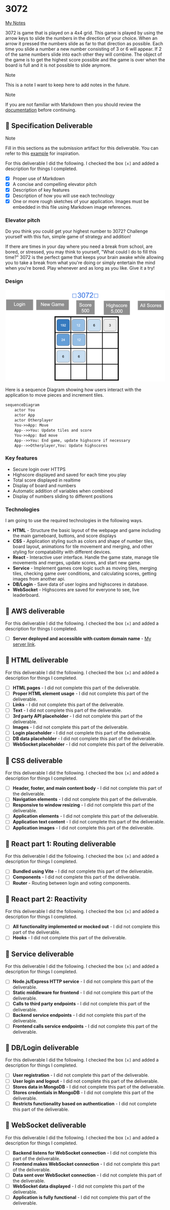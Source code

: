 # 3072

[My Notes](notes.md)

3072 is game that is played on a 4x4 grid. This game is played by using the arrow keys to slide the numbers in the direction of your choice. When an arrow it pressed the numbers slide as far to that direction as possible. Each time you slide a number a new number consisting of 3 or 6 will appear. If 2 of the same numbers slide into each other they will combine. The object of the game is to get the highest score possible and the game is over when the board is full and it is not possible to slide anymore.

> [!NOTE]
> This is a note I want to keep here to add notes in the future.

> [!NOTE]
> If you are not familiar with Markdown then you should review the [documentation](https://docs.github.com/en/get-started/writing-on-github/getting-started-with-writing-and-formatting-on-github/basic-writing-and-formatting-syntax) before continuing.

## 🚀 Specification Deliverable

> [!NOTE]
> Fill in this sections as the submission artifact for this deliverable. You can refer to this [example](https://github.com/webprogramming260/startup-example/blob/main/README.md) for inspiration.

For this deliverable I did the following. I checked the box `[x]` and added a description for things I completed.

- [x] Proper use of Markdown
- [x] A concise and compelling elevator pitch
- [x] Description of key features
- [x] Description of how you will use each technology
- [x] One or more rough sketches of your application. Images must be embedded in this file using Markdown image references.

### Elevator pitch

Do you think you could get your highest number to 3072? Challenge yourself with this fun, simple game of strategy and addition!

If there are times in your day where you need a break from school, are bored, or stressed, you may think to yourself, "What could I do to fill this time?" 3072 is the perfect game that keeps your brain awake while allowing you to take a break from what you're doing or simply entertain the mind when you're bored. Play whenever and as long as you like. Give it a try!

### Design

![Design image](3072startup.png)

Here is a sequence Diagram showing how users interact with the application to move pieces and increment tiles.

```mermaid
sequenceDiagram
    actor You
    actor App
    actor Otherplayer
    You->>App: Move
    App-->>You: Update tiles and score
    You->>App: Bad move
    App-->>You: End game, update highscore if necessary
    App-->>Otherplayer,You: Update highscores
```

### Key features

- Secure login over HTTPS
- Highscore displayed and saved for each time you play
- Total score displayed in realtime
- Display of board and numbers
- Automatic addition of variables when combined
- Display of numbers sliding to different positions

### Technologies

I am going to use the required technologies in the following ways.

- **HTML** - Structure the basic layout of the webpage and game including the main gameboard, buttons, and score displays
- **CSS** - Application styling such as colors and shape of number tiles, board layout, animations for tile movement and merging, and other styling for compatability with different devices.
- **React** - Interactive user interface. Handle the game state, manage tile movements and merges, update scores, and start new game.
- **Service** - Implement games core logic such as moving tiles, merging tiles, checking game over conditions, and calculating scores, getting images from another api.
- **DB/Login** - Save data of user logins and highscores in database.
- **WebSocket** - Highscores are saved for everyone to see, live leaderboard.

## 🚀 AWS deliverable

For this deliverable I did the following. I checked the box `[x]` and added a description for things I completed.

- [ ] **Server deployed and accessible with custom domain name** - [My server link](https://yourdomainnamehere.click).

## 🚀 HTML deliverable

For this deliverable I did the following. I checked the box `[x]` and added a description for things I completed.

- [ ] **HTML pages** - I did not complete this part of the deliverable.
- [ ] **Proper HTML element usage** - I did not complete this part of the deliverable.
- [ ] **Links** - I did not complete this part of the deliverable.
- [ ] **Text** - I did not complete this part of the deliverable.
- [ ] **3rd party API placeholder** - I did not complete this part of the deliverable.
- [ ] **Images** - I did not complete this part of the deliverable.
- [ ] **Login placeholder** - I did not complete this part of the deliverable.
- [ ] **DB data placeholder** - I did not complete this part of the deliverable.
- [ ] **WebSocket placeholder** - I did not complete this part of the deliverable.

## 🚀 CSS deliverable

For this deliverable I did the following. I checked the box `[x]` and added a description for things I completed.

- [ ] **Header, footer, and main content body** - I did not complete this part of the deliverable.
- [ ] **Navigation elements** - I did not complete this part of the deliverable.
- [ ] **Responsive to window resizing** - I did not complete this part of the deliverable.
- [ ] **Application elements** - I did not complete this part of the deliverable.
- [ ] **Application text content** - I did not complete this part of the deliverable.
- [ ] **Application images** - I did not complete this part of the deliverable.

## 🚀 React part 1: Routing deliverable

For this deliverable I did the following. I checked the box `[x]` and added a description for things I completed.

- [ ] **Bundled using Vite** - I did not complete this part of the deliverable.
- [ ] **Components** - I did not complete this part of the deliverable.
- [ ] **Router** - Routing between login and voting components.

## 🚀 React part 2: Reactivity

For this deliverable I did the following. I checked the box `[x]` and added a description for things I completed.

- [ ] **All functionality implemented or mocked out** - I did not complete this part of the deliverable.
- [ ] **Hooks** - I did not complete this part of the deliverable.

## 🚀 Service deliverable

For this deliverable I did the following. I checked the box `[x]` and added a description for things I completed.

- [ ] **Node.js/Express HTTP service** - I did not complete this part of the deliverable.
- [ ] **Static middleware for frontend** - I did not complete this part of the deliverable.
- [ ] **Calls to third party endpoints** - I did not complete this part of the deliverable.
- [ ] **Backend service endpoints** - I did not complete this part of the deliverable.
- [ ] **Frontend calls service endpoints** - I did not complete this part of the deliverable.

## 🚀 DB/Login deliverable

For this deliverable I did the following. I checked the box `[x]` and added a description for things I completed.

- [ ] **User registration** - I did not complete this part of the deliverable.
- [ ] **User login and logout** - I did not complete this part of the deliverable.
- [ ] **Stores data in MongoDB** - I did not complete this part of the deliverable.
- [ ] **Stores credentials in MongoDB** - I did not complete this part of the deliverable.
- [ ] **Restricts functionality based on authentication** - I did not complete this part of the deliverable.

## 🚀 WebSocket deliverable

For this deliverable I did the following. I checked the box `[x]` and added a description for things I completed.

- [ ] **Backend listens for WebSocket connection** - I did not complete this part of the deliverable.
- [ ] **Frontend makes WebSocket connection** - I did not complete this part of the deliverable.
- [ ] **Data sent over WebSocket connection** - I did not complete this part of the deliverable.
- [ ] **WebSocket data displayed** - I did not complete this part of the deliverable.
- [ ] **Application is fully functional** - I did not complete this part of the deliverable.
